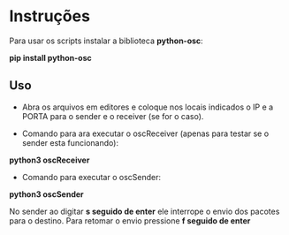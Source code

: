 # Instruções

Para usar os scripts instalar a biblioteca **python-osc**:

**pip install python-osc**

## Uso

- Abra os arquivos em editores e coloque nos locais indicados o IP e a PORTA para o sender e o receiver (se for o caso).

- Comando para ara executar o oscReceiver (apenas para testar se o sender esta funcionando):

**python3 oscReceiver**

- Comando para executar o oscSender:

**python3 oscSender**

No sender ao digitar **s seguido de enter** ele interrope o envio dos pacotes para o destino.
Para retomar o envio pressione **f seguido de enter**
